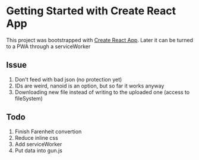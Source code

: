 # Getting Started with Create React App

This project was bootstrapped with [Create React App](https://github.com/facebook/create-react-app).
Later it can be turned to a PWA through a serviceWorker
## Issue

1) Don't feed with bad json (no protection yet)
2) IDs are weird, nanoid is an option, but so far it works anyway
3) Downloading new file instead of writing to the uploaded one (access to fileSystem)


## Todo
1) Finish Farenheit convertion
2) Reduce inline css
3) Add serviceWorker
4) Put data into gun.js
